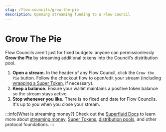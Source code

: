 ```yaml
---
slug: /flow-councils/grow-the-pie
description: Opening streaming funding to a Flow Council
---
```

# Grow The Pie
Flow Councils aren't just for fixed budgets: anyone can permissionlessly **Grow the Pie** by streaming additional tokens into the Council's distribution pool.

1. **Open a stream.** In the header of any Flow Council, click the `Grow the Pie` button. Follow the checkout flow to open/edit your stream (including [wrapping a Super Token](https://docs.superfluid.org/docs/concepts/overview/super-tokens#wrapper-super-tokens), if necessary).
2. **Keep a balance.** Ensure your wallet maintains a positive token balance so the stream stays active.  
3. **Stop whenever you like.** There is no fixed end date for Flow Councils. It's up to you when you close your stream.

:::info[What is streaming money?]
Check out the [Superfluid Docs](https://docs.superfluid.finance/docs/concepts/superfluid) to learn more about [streaming money](https://docs.superfluid.finance/docs/concepts/overview/money-streaming), [Super Tokens](https://docs.superfluid.finance/docs/concepts/overview/super-tokens), [distribution pools](https://docs.superfluid.finance/docs/concepts/overview/distributions), and other protocol foundations. 
:::